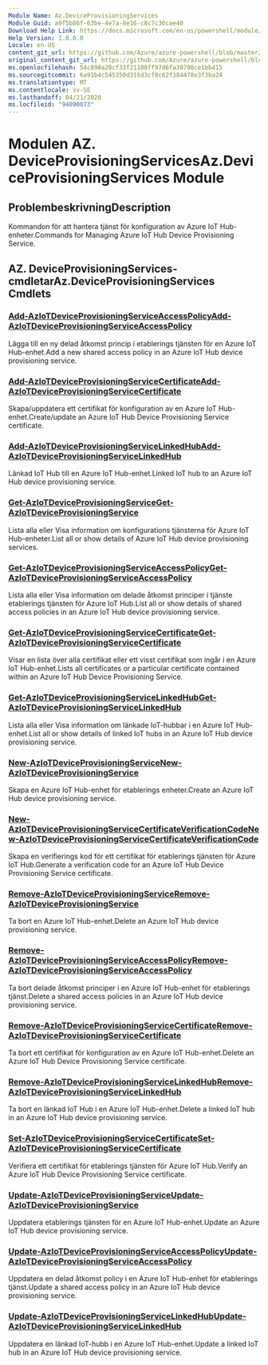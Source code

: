 ```yaml
---
Module Name: Az.DeviceProvisioningServices
Module Guid: a9f5b86f-63be-4e7a-8e16-c8c7c36cae40
Download Help Link: https://docs.microsoft.com/en-us/powershell/module/az.deviceprovisioningservices
Help Version: 1.0.0.0
Locale: en-US
content_git_url: https://github.com/Azure/azure-powershell/blob/master/src/DeviceProvisioningServices/DeviceProvisioningServices/help/Az.DeviceProvisioningServices.md
original_content_git_url: https://github.com/Azure/azure-powershell/blob/master/src/DeviceProvisioningServices/DeviceProvisioningServices/help/Az.DeviceProvisioningServices.md
ms.openlocfilehash: 54c890a20cf33f21108ff97d6fa30790ce1bb415
ms.sourcegitcommit: 6a91b4c545350d316d3cf8c62f384478e3f3ba24
ms.translationtype: MT
ms.contentlocale: sv-SE
ms.lasthandoff: 04/21/2020
ms.locfileid: "94090073"
---
```

# <span data-ttu-id="cd3f0-101">Modulen AZ. DeviceProvisioningServices</span><span class="sxs-lookup"><span data-stu-id="cd3f0-101">Az.DeviceProvisioningServices Module</span></span>
## <span data-ttu-id="cd3f0-102">Problembeskrivning</span><span class="sxs-lookup"><span data-stu-id="cd3f0-102">Description</span></span>
<span data-ttu-id="cd3f0-103">Kommandon för att hantera tjänst för konfiguration av Azure IoT Hub-enheter.</span><span class="sxs-lookup"><span data-stu-id="cd3f0-103">Commands for Managing Azure IoT Hub Device Provisioning Service.</span></span>

## <span data-ttu-id="cd3f0-104">AZ. DeviceProvisioningServices-cmdletar</span><span class="sxs-lookup"><span data-stu-id="cd3f0-104">Az.DeviceProvisioningServices Cmdlets</span></span>
### [<span data-ttu-id="cd3f0-105">Add-AzIoTDeviceProvisioningServiceAccessPolicy</span><span class="sxs-lookup"><span data-stu-id="cd3f0-105">Add-AzIoTDeviceProvisioningServiceAccessPolicy</span></span>](Add-AzIoTDeviceProvisioningServiceAccessPolicy.md)
<span data-ttu-id="cd3f0-106">Lägga till en ny delad åtkomst princip i etablerings tjänsten för en Azure IoT Hub-enhet.</span><span class="sxs-lookup"><span data-stu-id="cd3f0-106">Add a new shared access policy in an Azure IoT Hub device provisioning service.</span></span>

### [<span data-ttu-id="cd3f0-107">Add-AzIoTDeviceProvisioningServiceCertificate</span><span class="sxs-lookup"><span data-stu-id="cd3f0-107">Add-AzIoTDeviceProvisioningServiceCertificate</span></span>](Add-AzIoTDeviceProvisioningServiceCertificate.md)
<span data-ttu-id="cd3f0-108">Skapa/uppdatera ett certifikat för konfiguration av en Azure IoT Hub-enhet.</span><span class="sxs-lookup"><span data-stu-id="cd3f0-108">Create/update an Azure IoT Hub Device Provisioning Service certificate.</span></span>

### [<span data-ttu-id="cd3f0-109">Add-AzIoTDeviceProvisioningServiceLinkedHub</span><span class="sxs-lookup"><span data-stu-id="cd3f0-109">Add-AzIoTDeviceProvisioningServiceLinkedHub</span></span>](Add-AzIoTDeviceProvisioningServiceLinkedHub.md)
<span data-ttu-id="cd3f0-110">Länkad IoT Hub till en Azure IoT Hub-enhet.</span><span class="sxs-lookup"><span data-stu-id="cd3f0-110">Linked IoT hub to an Azure IoT Hub device provisioning service.</span></span>

### [<span data-ttu-id="cd3f0-111">Get-AzIoTDeviceProvisioningService</span><span class="sxs-lookup"><span data-stu-id="cd3f0-111">Get-AzIoTDeviceProvisioningService</span></span>](Get-AzIoTDeviceProvisioningService.md)
<span data-ttu-id="cd3f0-112">Lista alla eller Visa information om konfigurations tjänsterna för Azure IoT Hub-enheter.</span><span class="sxs-lookup"><span data-stu-id="cd3f0-112">List all or show details of Azure IoT Hub device provisioning services.</span></span>

### [<span data-ttu-id="cd3f0-113">Get-AzIoTDeviceProvisioningServiceAccessPolicy</span><span class="sxs-lookup"><span data-stu-id="cd3f0-113">Get-AzIoTDeviceProvisioningServiceAccessPolicy</span></span>](Get-AzIoTDeviceProvisioningServiceAccessPolicy.md)
<span data-ttu-id="cd3f0-114">Lista alla eller Visa information om delade åtkomst principer i tjänste etablerings tjänsten för Azure IoT Hub.</span><span class="sxs-lookup"><span data-stu-id="cd3f0-114">List all or show details of shared access policies in an Azure IoT Hub device provisioning service.</span></span>

### [<span data-ttu-id="cd3f0-115">Get-AzIoTDeviceProvisioningServiceCertificate</span><span class="sxs-lookup"><span data-stu-id="cd3f0-115">Get-AzIoTDeviceProvisioningServiceCertificate</span></span>](Get-AzIoTDeviceProvisioningServiceCertificate.md)
<span data-ttu-id="cd3f0-116">Visar en lista över alla certifikat eller ett visst certifikat som ingår i en Azure IoT Hub-enhet.</span><span class="sxs-lookup"><span data-stu-id="cd3f0-116">Lists all certificates or a particular certificate contained within an Azure IoT Hub Device Provisioning Service.</span></span>

### [<span data-ttu-id="cd3f0-117">Get-AzIoTDeviceProvisioningServiceLinkedHub</span><span class="sxs-lookup"><span data-stu-id="cd3f0-117">Get-AzIoTDeviceProvisioningServiceLinkedHub</span></span>](Get-AzIoTDeviceProvisioningServiceLinkedHub.md)
<span data-ttu-id="cd3f0-118">Lista alla eller Visa information om länkade IoT-hubbar i en Azure IoT Hub-enhet.</span><span class="sxs-lookup"><span data-stu-id="cd3f0-118">List all or show details of linked IoT hubs in an Azure IoT Hub device provisioning service.</span></span>

### [<span data-ttu-id="cd3f0-119">New-AzIoTDeviceProvisioningService</span><span class="sxs-lookup"><span data-stu-id="cd3f0-119">New-AzIoTDeviceProvisioningService</span></span>](New-AzIoTDeviceProvisioningService.md)
<span data-ttu-id="cd3f0-120">Skapa en Azure IoT Hub-enhet för etablerings enheter.</span><span class="sxs-lookup"><span data-stu-id="cd3f0-120">Create an Azure IoT Hub device provisioning service.</span></span>

### [<span data-ttu-id="cd3f0-121">New-AzIoTDeviceProvisioningServiceCertificateVerificationCode</span><span class="sxs-lookup"><span data-stu-id="cd3f0-121">New-AzIoTDeviceProvisioningServiceCertificateVerificationCode</span></span>](New-AzIoTDeviceProvisioningServiceCertificateVerificationCode.md)
<span data-ttu-id="cd3f0-122">Skapa en verifierings kod för ett certifikat för etablerings tjänsten för Azure IoT Hub.</span><span class="sxs-lookup"><span data-stu-id="cd3f0-122">Generate a verification code for an Azure IoT Hub Device Provisioning Service certificate.</span></span>

### [<span data-ttu-id="cd3f0-123">Remove-AzIoTDeviceProvisioningService</span><span class="sxs-lookup"><span data-stu-id="cd3f0-123">Remove-AzIoTDeviceProvisioningService</span></span>](Remove-AzIoTDeviceProvisioningService.md)
<span data-ttu-id="cd3f0-124">Ta bort en Azure IoT Hub-enhet.</span><span class="sxs-lookup"><span data-stu-id="cd3f0-124">Delete an Azure IoT Hub device provisioning service.</span></span>

### [<span data-ttu-id="cd3f0-125">Remove-AzIoTDeviceProvisioningServiceAccessPolicy</span><span class="sxs-lookup"><span data-stu-id="cd3f0-125">Remove-AzIoTDeviceProvisioningServiceAccessPolicy</span></span>](Remove-AzIoTDeviceProvisioningServiceAccessPolicy.md)
<span data-ttu-id="cd3f0-126">Ta bort delade åtkomst principer i en Azure IoT Hub-enhet för etablerings tjänst.</span><span class="sxs-lookup"><span data-stu-id="cd3f0-126">Delete a shared access policies in an Azure IoT Hub device provisioning service.</span></span>

### [<span data-ttu-id="cd3f0-127">Remove-AzIoTDeviceProvisioningServiceCertificate</span><span class="sxs-lookup"><span data-stu-id="cd3f0-127">Remove-AzIoTDeviceProvisioningServiceCertificate</span></span>](Remove-AzIoTDeviceProvisioningServiceCertificate.md)
<span data-ttu-id="cd3f0-128">Ta bort ett certifikat för konfiguration av en Azure IoT Hub-enhet.</span><span class="sxs-lookup"><span data-stu-id="cd3f0-128">Delete an Azure IoT Hub Device Provisioning Service certificate.</span></span>

### [<span data-ttu-id="cd3f0-129">Remove-AzIoTDeviceProvisioningServiceLinkedHub</span><span class="sxs-lookup"><span data-stu-id="cd3f0-129">Remove-AzIoTDeviceProvisioningServiceLinkedHub</span></span>](Remove-AzIoTDeviceProvisioningServiceLinkedHub.md)
<span data-ttu-id="cd3f0-130">Ta bort en länkad IoT Hub i en Azure IoT Hub-enhet.</span><span class="sxs-lookup"><span data-stu-id="cd3f0-130">Delete a linked IoT hub in an Azure IoT Hub device provisioning service.</span></span>

### [<span data-ttu-id="cd3f0-131">Set-AzIoTDeviceProvisioningServiceCertificate</span><span class="sxs-lookup"><span data-stu-id="cd3f0-131">Set-AzIoTDeviceProvisioningServiceCertificate</span></span>](Set-AzIoTDeviceProvisioningServiceCertificate.md)
<span data-ttu-id="cd3f0-132">Verifiera ett certifikat för etablerings tjänsten för Azure IoT Hub.</span><span class="sxs-lookup"><span data-stu-id="cd3f0-132">Verify an Azure IoT Hub Device Provisioning Service certificate.</span></span>

### [<span data-ttu-id="cd3f0-133">Update-AzIoTDeviceProvisioningService</span><span class="sxs-lookup"><span data-stu-id="cd3f0-133">Update-AzIoTDeviceProvisioningService</span></span>](Update-AzIoTDeviceProvisioningService.md)
<span data-ttu-id="cd3f0-134">Uppdatera etablerings tjänsten för en Azure IoT Hub-enhet.</span><span class="sxs-lookup"><span data-stu-id="cd3f0-134">Update an Azure IoT Hub device provisioning service.</span></span>

### [<span data-ttu-id="cd3f0-135">Update-AzIoTDeviceProvisioningServiceAccessPolicy</span><span class="sxs-lookup"><span data-stu-id="cd3f0-135">Update-AzIoTDeviceProvisioningServiceAccessPolicy</span></span>](Update-AzIoTDeviceProvisioningServiceAccessPolicy.md)
<span data-ttu-id="cd3f0-136">Uppdatera en delad åtkomst policy i en Azure IoT Hub-enhet för etablerings tjänst.</span><span class="sxs-lookup"><span data-stu-id="cd3f0-136">Update a shared access policy in an Azure IoT Hub device provisioning service.</span></span>

### [<span data-ttu-id="cd3f0-137">Update-AzIoTDeviceProvisioningServiceLinkedHub</span><span class="sxs-lookup"><span data-stu-id="cd3f0-137">Update-AzIoTDeviceProvisioningServiceLinkedHub</span></span>](Update-AzIoTDeviceProvisioningServiceLinkedHub.md)
<span data-ttu-id="cd3f0-138">Uppdatera en länkad IoT-hubb i en Azure IoT Hub-enhet.</span><span class="sxs-lookup"><span data-stu-id="cd3f0-138">Update a linked IoT hub in an Azure IoT Hub device provisioning service.</span></span>

